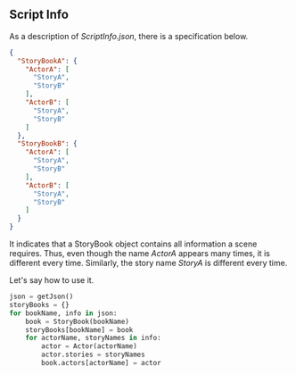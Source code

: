 ## Script Info

As a description of *ScriptInfo.json*, there is a specification below.

```json
{
  "StoryBookA": {
    "ActorA": [
      "StoryA",
      "StoryB"
    ],
    "ActorB": [
      "StoryA",
      "StoryB"
    ]
  },
  "StoryBookB": {
    "ActorA": [
      "StoryA",
      "StoryB"
    ],
    "ActorB": [
      "StoryA",
      "StoryB"
    ]
  }
}
```

It indicates that a StoryBook object contains all information a scene requires. Thus, even though the name *ActorA*
appears many times, it is different every time. Similarly, the story name *StoryA* is different every time.

Let's say how to use it.
```python
json = getJson()
storyBooks = {}
for bookName, info in json:
    book = StoryBook(bookName)
    storyBooks[bookName] = book
    for actorName, storyNames in info:
        actor = Actor(actorName)
        actor.stories = storyNames
        book.actors[actorName] = actor
```